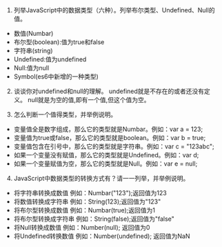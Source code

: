 1. 列举JavaScript中的数据类型（六种）。列举布尔类型、Undefined、Null的值。
- 数值(Numbar)
- 布尔型(boolean):值为true和false
- 字符串(string)
- Undefined:值为undefined
- Null:值为null
- Symbol(es6中新增的一种类型)


2. 谈谈你对undefined和null的理解。
undefined就是不存在的或者还没有定义。
null就是为空的值,即有一个值,但这个值为空。


3. 怎么判断一个值得类型，并举例说明。
- 变量值全是数字组成，那么它的类型就是Numbar。例如：var a = 123;
- 变量值为true或false，那么它的类型就是boolean。例如：var b = true;
- 变量值包含在引号中，那么它的类型就是字符串。例如：var c = "123abc";
- 如果一个变量没有赋值，那么它的类型就是Undefined。例如：var d;
- 如果一个变量赋值为空，那么它的类型就是Null。例如：var e = null;


4. JavaScript中数据类型的转换方式有？请一一列举，并举例说明。
- 将字符串转换成数值  例如：Numbar("123");返回值为123
- 将数值转换成字符串  例如：String(123);返回值为"123"
- 将布尔型转换成数值  例如：Numbar(true);返回值为1
- 将布尔型转换成字符串   例如：String(false);返回值为"false"
- 将Null转换成数值    例如：Number(null); 返回值为0
- 将Undefined转换数值 例如：Number(undefined); 返回值为NaN